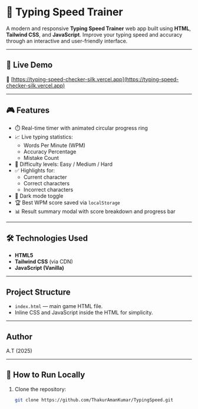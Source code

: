 # 🧠 Typing Speed Trainer

A modern and responsive **Typing Speed Trainer** web app built using **HTML**, **Tailwind CSS**, and **JavaScript**. Improve your typing speed and accuracy through an interactive and user-friendly interface.

---

## 🚀 Live Demo

🔗 [https://typing-speed-checker-silk.vercel.app](https://typing-speed-checker-silk.vercel.app)

---

## 🎮 Features

- ⏱️ Real-time timer with animated circular progress ring
- 📈 Live typing statistics:
  - Words Per Minute (WPM)
  - Accuracy Percentage
  - Mistake Count
- 🧠 Difficulty levels: Easy / Medium / Hard
- ✅ Highlights for:
  - Current character
  - Correct characters
  - Incorrect characters
- 🌙 Dark mode toggle
- 🏆 Best WPM score saved via `localStorage`
- 📊 Result summary modal with score breakdown and progress bar

---

## 🛠️ Technologies Used

- **HTML5**
- **Tailwind CSS** (via CDN)
- **JavaScript (Vanilla)**
---
## Project Structure

- `index.html` — main game HTML file.
- Inline CSS and JavaScript inside the HTML for simplicity.

---

## Author

A.T (2025)  

---

## 📂 How to Run Locally

1. Clone the repository:
   ```bash
   git clone https://github.com/ThakurAmanKumar/TypingSpeed.git
